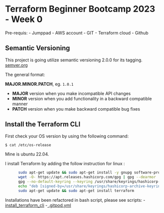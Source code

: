 # Terraform Beginner Bootcamp 2023 - Week 0
Pre-requis:
    - Jumppad
    - AWS account
    - GIT
    - Terraform cloud
    - Github

## Semantic Versioning


This project is going utilize semantic versioning 2.0.0 for its tagging. [semver.org](https://semver.org)

The general format:

**MAJOR.MINOR.PATCH**, eg. `1.0.1`

- **MAJOR** version when you make incompatible API changes
- **MINOR** version when you add functionality in a backward compatible manner
- **PATCH** version when you make backward compatible bug fixes


## Install the Terraform CLI
First check your OS version by using the following command:

```sh
$ cat /etc/os-release
```
Mine is ubuntu 22.04.

I install Terraform by adding the follow instruction for linux :

```sh
      sudo apt-get update && sudo apt-get install -y gnupg software-properties-common
      wget -O- https://apt.releases.hashicorp.com/gpg | gpg --dearmor | sudo tee /usr/share/keyrings/hashicorp-archive-keyring.gpg
      gpg --no-default-keyring --keyring /usr/share/keyrings/hashicorp-archive-keyring.gpg --fingerprint
      echo "deb [signed-by=/usr/share/keyrings/hashicorp-archive-keyring.gpg] https://apt.releases.hashicorp.com $(lsb_release -cs) main" | sudo tee /etc/apt/sources.list.d/hashicorp.list
      sudo apt-get update && sudo apt-get install terraform
```

Installations have been refactored in bash script, please see scripts:
    - [install_terraform_cli](../bin/install_terraform_cli.sh)
    -[ .gitpod.yml](../.gitpod.yml)
